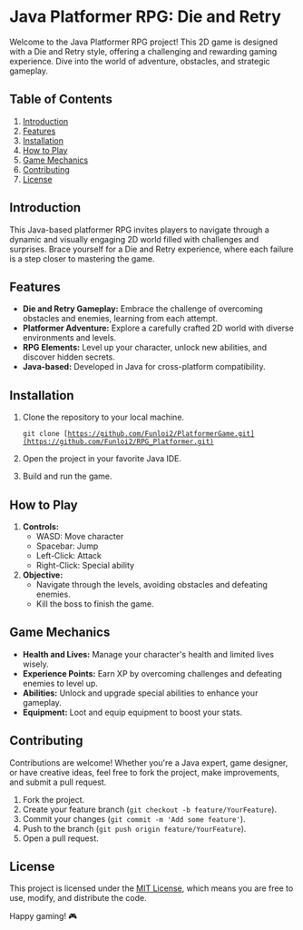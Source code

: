 # Java Platformer RPG: Die and Retry

Welcome to the Java Platformer RPG project! This 2D game is designed with a Die and Retry style, offering a challenging and rewarding gaming experience. Dive into the world of adventure, obstacles, and strategic gameplay.

## Table of Contents

1. [Introduction](https://github.com/Funloi2/RPG_Platformer#introduction)
2. [Features](https://github.com/Funloi2/RPG_Platformer#features)
3. [Installation](https://github.com/Funloi2/RPG_Platformer#installation)
4. [How to Play](https://github.com/Funloi2/RPG_Platformerf#how-to-play)
5. [Game Mechanics](https://github.com/Funloi2/RPG_Platformer#game-mechanics)
6. [Contributing](https://github.com/Funloi2/RPG_Platformer#contributing)
7. [License](https://github.com/Funloi2/RPG_Platformer#license)

## Introduction

This Java-based platformer RPG invites players to navigate through a dynamic and visually engaging 2D world filled with challenges and surprises. Brace yourself for a Die and Retry experience, where each failure is a step closer to mastering the game.

## Features

* **Die and Retry Gameplay:** Embrace the challenge of overcoming obstacles and enemies, learning from each attempt.
* **Platformer Adventure:** Explore a carefully crafted 2D world with diverse environments and levels.
* **RPG Elements:** Level up your character, unlock new abilities, and discover hidden secrets.
* **Java-based:** Developed in Java for cross-platform compatibility.

## Installation

1. Clone the repository to your local machine.

   <code class="!whitespace-pre hljs language-bash">git clone [https://github.com/Funloi2/PlatformerGame.git](https://github.com/Funloi2/RPG_Platformer.git)</code>
   </code></div></div></pre>
2. Open the project in your favorite Java IDE.
3. Build and run the game.

## How to Play

1. **Controls:**
   * WASD: Move character
   * Spacebar: Jump
   * Left-Click: Attack
   * Right-Click: Special ability
2. **Objective:**
   * Navigate through the levels, avoiding obstacles and defeating enemies.
   * Kill the boss to finish the game.

## Game Mechanics

* **Health and Lives:** Manage your character's health and limited lives wisely.
* **Experience Points:** Earn XP by overcoming challenges and defeating enemies to level up.
* **Abilities:** Unlock and upgrade special abilities to enhance your gameplay.
* **Equipment:** Loot and equip equipment to boost your stats.

## Contributing

Contributions are welcome! Whether you're a Java expert, game designer, or have creative ideas, feel free to fork the project, make improvements, and submit a pull request.

1. Fork the project.
2. Create your feature branch (`git checkout -b feature/YourFeature`).
3. Commit your changes (`git commit -m 'Add some feature'`).
4. Push to the branch (`git push origin feature/YourFeature`).
5. Open a pull request.

## License

This project is licensed under the [MIT License](https://en.wikipedia.org/wiki/MIT_License), which means you are free to use, modify, and distribute the code.

Happy gaming! 🎮
